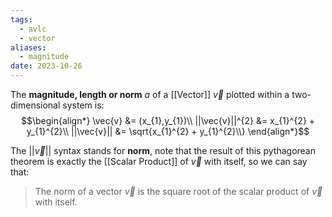 ```yaml
---
tags:
  - avlc
  - vector
aliases:
  - magnitude
date: 2023-10-26
---
```

The **magnitude, length or norm** $a$ of a [[Vector]] $\vec{v}$ plotted within a two-dimensional system is:
$$\begin{align*}
\vec{v} &= (x_{1},y_{1})\\
||\vec{v}||^{2} &= x_{1}^{2} + y_{1}^{2}\\
||\vec{v}|| &= \sqrt{x_{1}^{2} + y_{1}^{2}\\}
\end{align*}$$

The $||\vec{v}||$ syntax stands for **norm**, note that the result of this pythagorean theorem is exactly the [[Scalar Product]] of $\vec{v}$ with itself, so we can say that:

> The norm of a vector $\vec{v}$ is the square root of the scalar product of $\vec{v}$ with itself.
> 